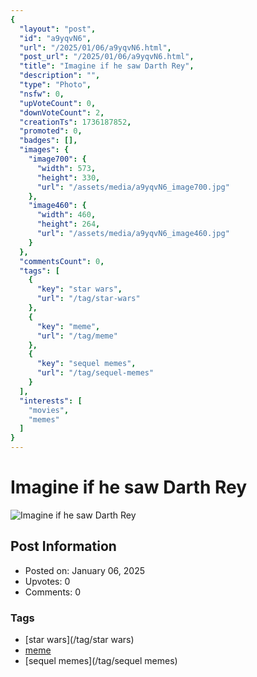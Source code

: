 ```yaml
---
{
  "layout": "post",
  "id": "a9yqvN6",
  "url": "/2025/01/06/a9yqvN6.html",
  "post_url": "/2025/01/06/a9yqvN6.html",
  "title": "Imagine if he saw Darth Rey",
  "description": "",
  "type": "Photo",
  "nsfw": 0,
  "upVoteCount": 0,
  "downVoteCount": 2,
  "creationTs": 1736187852,
  "promoted": 0,
  "badges": [],
  "images": {
    "image700": {
      "width": 573,
      "height": 330,
      "url": "/assets/media/a9yqvN6_image700.jpg"
    },
    "image460": {
      "width": 460,
      "height": 264,
      "url": "/assets/media/a9yqvN6_image460.jpg"
    }
  },
  "commentsCount": 0,
  "tags": [
    {
      "key": "star wars",
      "url": "/tag/star-wars"
    },
    {
      "key": "meme",
      "url": "/tag/meme"
    },
    {
      "key": "sequel memes",
      "url": "/tag/sequel-memes"
    }
  ],
  "interests": [
    "movies",
    "memes"
  ]
}
---
```


# Imagine if he saw Darth Rey

![Imagine if he saw Darth Rey](/assets/media/a9yqvN6_image700.jpg)

## Post Information

- Posted on: January 06, 2025
- Upvotes: 0
- Comments: 0

### Tags

- [star wars](/tag/star wars)
- [meme](/tag/meme)
- [sequel memes](/tag/sequel memes)
